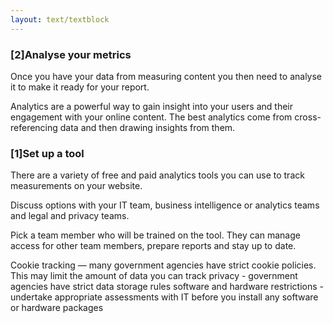 ```yaml
---
layout: text/textblock
---
```


### [2]Analyse your metrics 
Once you have your data from measuring content you then need to analyse it to make it ready for your report. 

Analytics are a powerful way to gain insight into your users and their engagement with your online content. The best analytics come from cross-referencing data and then drawing insights from them.
### [1]Set up a tool
There are a variety of free and paid analytics tools you can use to track measurements on your website.

Discuss options with your IT team, business intelligence or analytics teams and legal and privacy teams.

Pick a team member who will be trained on the tool. They can manage access for other team members, prepare reports and stay up to date.

Cookie tracking — many government agencies have strict cookie policies. This may limit the amount of data you can track
privacy - government agencies have strict data storage rules
software and hardware restrictions - undertake appropriate assessments with IT before you install any software or hardware packages
